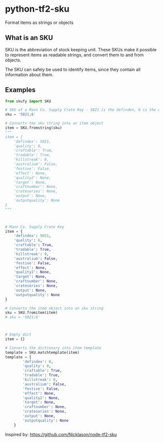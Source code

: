 # python-tf2-sku


Format items as strings or objects

## What is an SKU

SKU is the abbreviation of stock keeping unit. These SKUs make it possible to represent items as readable strings, and convert them to and from objects.

The SKU can safely be used to identify items, since they contain all information about them.

## Examples

```py
from skufy import SKU

# SKU of a Mann Co. Supply Crate Key - 5021 is the defindex, 6 is the quality
sku = '5021;6'

# Converts the sku string into an item object
item = SKU.fromstring(sku)
"""
item = {
    'defindex': 5021,
    'quality': 6,
    'craftable': True,
    'tradable': True,
    'killstreak': 0,
    'australium': False,
    'festive': False,
    'effect': None,
    'quality2': None,
    'target': None,
    'craftnumber': None,
    'crateseries': None,
    'output': None,
    'outputquality': None
}
"""
```

```py


# Mann Co. Supply Crate Key
item = {
    'defindex': 5021,
    'quality': 6,
    'craftable': True,
    'tradable': True,
    'killstreak': 0,
    'australium': False,
    'festive': False,
    'effect': None,
    'quality2': None,
    'target': None,
    'craftnumber': None,
    'crateseries': None,
    'output': None,
    'outputquality': None
}

# Converts the item object into an sku string
sku = SKU.fromitem(item)
# sku = '5021;6'
```

```py


# Empty dict
item = {}

# Converts the dictionary into item template
template = SKU.matchtemplate(item)
template = {
        'defindex': 0,
        'quality': 0,
        'craftable': True,
        'tradable': True,
        'killstreak': 0,
        'australium': False,
        'festive': False,
        'effect': None,
        'quality2': None,
        'target': None,
        'craftnumber': None,
        'crateseries': None,
        'output': None,
        'outputquality': None
    }
```

Inspired by: https://github.com/Nicklason/node-tf2-sku
